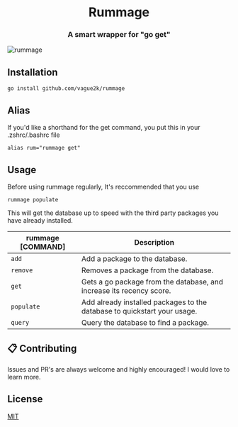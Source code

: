 <h1 align="center">Rummage</h1>
<h3 align="center">A smart wrapper for "go get"</h3>

![rummage](https://github.com/vague2k/huez.nvim/assets/121782036/b9a85105-763e-4312-836b-eddb7b53408b)

## Installation

```
go install github.com/vague2k/rummage
```

## Alias

If you'd like a shorthand for the get command, you put this in your .zshrc/.bashrc file

```
alias rum="rummage get"
```

## Usage

Before using rummage regularly, It's reccommended that you use

```
rummage populate
```

This will get the database up to speed with the third party packages you have already installed.

| rummage [COMMAND] | Description                                                              |
| ----------------- | ------------------------------------------------------------------------ |
| `add`             | Add a package to the database.                                           |
| `remove`          | Removes a package from the database.                                     |
| `get`             | Gets a go package from the database, and increase its recency score.     |
| `populate`        | Add already installed packages to the database to quickstart your usage. |
| `query`           | Query the database to find a package.                                    |

## 📋 Contributing

Issues and PR's are always welcome and highly encouraged! I would love to learn more.

## License

[MIT](https://choosealicense.com/licenses/mit/)
